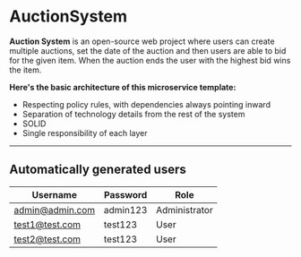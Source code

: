 # AuctionSystem
**Auction System** is an open-source web project where users can create multiple auctions, set the date of the auction and then users are able to bid for the given item. When the auction ends the user with the highest bid wins the item.



**Here's the basic architecture of this microservice template:**
* Respecting policy rules, with dependencies always pointing inward
* Separation of technology details from the rest of the system
* SOLID
* Single responsibility of each layer
    
***

## Automatically generated users
| Username        	| Password 	| Role          	|
|-----------------	|----------	|---------------	|
| admin@admin.com 	| admin123 	| Administrator 	|
| test1@test.com  	| test123  	| User          	|
| test2@test.com  	| test123  	| User          	|
